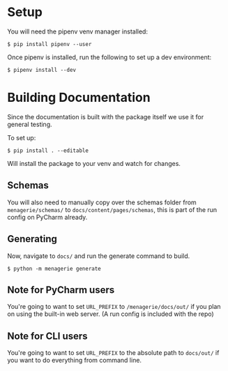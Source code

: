 # Setup

You will need the pipenv venv manager installed:

```shell
$ pip install pipenv --user
```

Once pipenv is installed, run the following to set up a dev environment:

```shell
$ pipenv install --dev
```

# Building Documentation

Since the documentation is built with the package itself we use it for general testing.

To set up:

```shell
$ pip install . --editable
```

Will install the package to your venv and watch for changes.

## Schemas

You will also need to manually copy over the schemas folder from `menagerie/schemas/` to `docs/content/pages/schemas`, this is part of the run config on PyCharm already.

## Generating

Now, navigate to `docs/` and run the generate command to build.

```shell
$ python -m menagerie generate
```

## Note for PyCharm users

You're going to want to set `URL_PREFIX` to `/menagerie/docs/out/` if you plan on using the built-in web server.
(A run config is included with the repo)

## Note for CLI users

You're going to want to set `URL_PREFIX` to the absolute path to `docs/out/` if you want to do everything from command line.